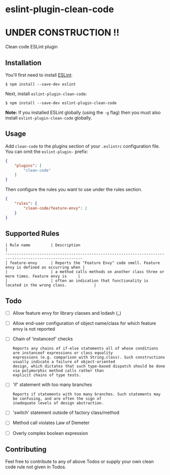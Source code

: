 # eslint-plugin-clean-code

# UNDER CONSTRUCTION !!

Clean code ESLint plugin

## Installation

You'll first need to install [ESLint](http://eslint.org):

```
$ npm install --save-dev eslint 
```

Next, install `eslint-plugin-clean-code`:

```
$ npm install --save-dev eslint-plugin-clean-code
```

**Note:** If you installed ESLint globally (using the `-g` flag) then you must also install `eslint-plugin-clean-code` globally.

## Usage

Add `clean-code` to the plugins section of your `.eslintrc` configuration file. You can omit the `eslint-plugin-` prefix:

```json
{
    "plugins": [
        "clean-code"
    ]
}
```


Then configure the rules you want to use under the rules section.

```json
{
    "rules": {
        "clean-code/feature-envy": 2
    }
}
```

## Supported Rules

    | Rule name         | Description                                                                      |
    --------------------------------------------------------------------------------------------------------
    | feature-envy      | Reports the "Feature Envy" code smell. Feature envy is defined as occurring when |
    |                   | a method calls methods on another class three or more times. Feature envy is     |
    |                   | often an indication that functionality is located in the wrong class.            |
    
    
## Todo
- [ ] Allow feature envy for library classes and lodash (_)
- [ ] Allow end-user configuration of object name/class for which feature envy is not reported 

- [ ] Chain of 'instanceof' checks
        
      Reports any chains of if-else statements all of whose conditions are instanceof expressions or class equality
      expressions (e.g. comparison with String.class). Such constructions usually indicate a failure of object-oriented
      design, which dictates that such type-based dispatch should be done via polymorphic method calls rather than 
      explicit chains of type tests. 

- [ ] 'if' statement with too many branches
      
      Reports if statements with too many branches. Such statements may be confusing, and are often the sign of 
      inadequate levels of design abstraction.
      
- [ ] 'switch' statement outside of factory class/method

- [ ] Method call violates Law of Demeter

- [ ] Overly complex boolean expression  

## Contributing

Feel free to contribute to any of above Todos or supply your own clean code rule not given in Todos.



